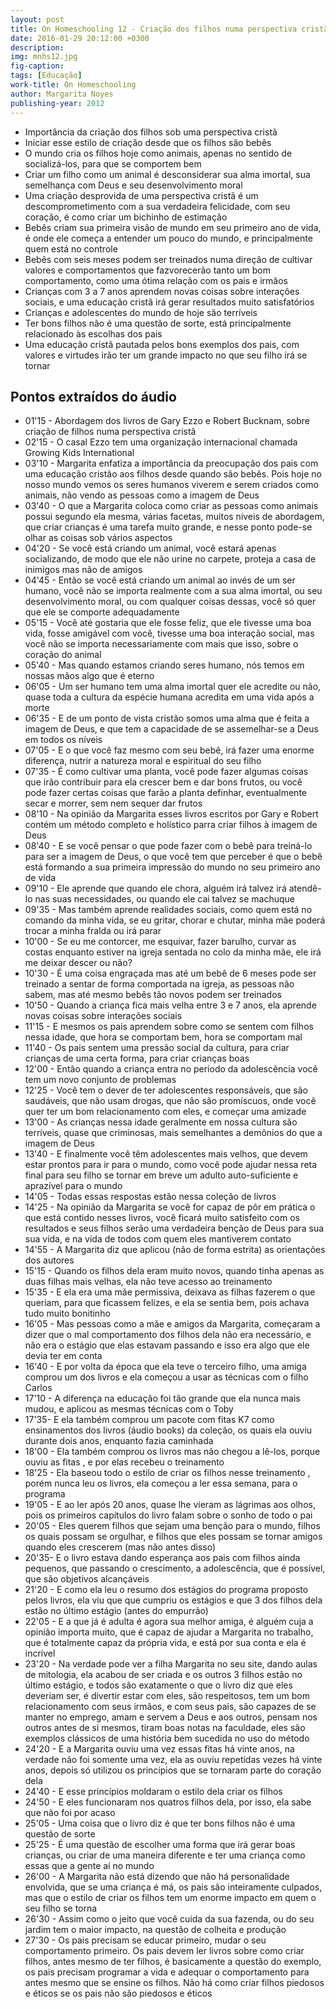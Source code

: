 ```yaml
---
layout: post
title: On Homeschooling 12 - Criação dos filhos numa perspectiva cristã
date: 2016-01-29 20:12:00 +0300
description: 
img: mnhs12.jpg
fig-caption: 
tags: [Educação]
work-title: On Homeschooling
author: Margarita Noyes
publishing-year: 2012
---
```


* Importância da criação dos filhos sob uma perspectiva cristã
* Iniciar esse estilo de criação desde que os filhos são bebês
* O mundo cria os filhos hoje como animais, apenas no sentido de socializá-los, para que se comportem bem
* Criar um filho como um animal é desconsiderar sua alma imortal, sua semelhança com Deus e seu desenvolvimento moral
* Uma criação desprovida de uma perspectiva cristã é um descomprometimento com a sua verdadeira felicidade, com seu coração, é como criar um bichinho de estimação
* Bebês criam sua primeira visão de mundo em seu primeiro ano de vida, é onde ele começa a entender um pouco do mundo, e principalmente quem está no controle
* Bebês com seis meses podem ser treinados numa direção de cultivar valores e comportamentos que fazvorecerão tanto um bom comportamento, como uma ótima relação com os pais e irmãos
* Crianças com 3 a 7 anos aprendem novas coisas sobre interações sociais, e uma educação cristã irá gerar resultados muito satisfatórios
* Crianças e adolescentes do mundo de hoje são terríveis
* Ter bons filhos não é uma questão de sorte, está principalmente relacionado às escolhas dos pais
* Uma educação cristã pautada pelos bons exemplos dos pais, com valores e virtudes irão ter um grande impacto no que seu filho irá se tornar

## Pontos extraídos do áudio

* 01'15 - Abordagem dos livros de Gary Ezzo e Robert Bucknam, sobre criação de filhos numa perspectiva cristã
* 02'15 - O casal Ezzo tem uma organização internacional chamada Growing Kids International
* 03'10 - Margarita enfatiza a importância da preocupação dos pais com uma educação cristão aos filhos desde quando são bebês. Pois hoje no nosso mundo vemos os seres humanos viverem e serem criados como animais, não vendo as pessoas como a imagem de Deus
* 03'40 - O que a Margarita coloca como criar as pessoas como animais possui segundo ela mesma, várias facetas, muitos níveis de abordagem, que criar crianças é uma tarefa muito grande, e nesse ponto pode-se olhar as coisas sob vários aspectos
* 04'20 - Se você está criando um animal, você estará apenas socializando, de modo que ele não urine no carpete, proteja a casa de inimigos mas não de amigos
* 04'45 - Então se você está criando um animal ao invés de um ser humano, você não se importa realmente com a sua alma imortal, ou seu desenvolvimento moral, ou com qualquer coisas dessas, você só quer que ele se comporte adequadamente
* 05'15 - Você até gostaria que ele fosse feliz, que ele tivesse uma boa vida, fosse amigável com você, tivesse uma boa interação social, mas você não se importa necessariamente com mais que isso, sobre o coração do animal
* 05'40 - Mas quando estamos criando seres humano, nós temos em nossas mãos algo que é eterno
* 06'05 - Um ser humano tem uma alma imortal quer ele acredite ou não, quase toda a cultura da espécie humana acredita em uma vida após a morte
* 06'35 - E de um ponto de vista cristão somos uma alma que é feita a imagem de Deus, e que tem a capacidade de se assemelhar-se a Deus em todos os níveis
* 07'05 - E o que você faz mesmo com seu bebê, irá fazer uma enorme diferença, nutrir a natureza moral e espiritual do seu filho
* 07'35 - É como cultivar uma planta, você pode fazer algumas coisas que irão contribuir para ela crescer bem e dar bons frutos, ou você pode fazer certas coisas que farão a planta definhar, eventualmente secar e morrer, sem nem sequer dar frutos
* 08'10 - Na opinião da Margarita esses livros escritos por Gary e Robert contém um método completo e holístico parra criar filhos à imagem de Deus
* 08'40 - E se você pensar o que pode fazer com o bebê para treiná-lo para ser a imagem de Deus, o que você tem que perceber é que o bebê está formando a sua primeira impressão do mundo no seu primeiro ano de vida
* 09'10 - Ele aprende que quando ele chora, alguém irá talvez irá atendê-lo nas suas necessidades, ou quando ele cai talvez se machuque
* 09'35 - Mas também aprende realidades sociais, como quem está no comando da minha vida, se eu gritar, chorar e chutar, minha mãe poderá trocar a minha fralda ou irá parar
* 10'00 - Se eu me contorcer, me esquivar, fazer barulho, curvar as costas enquanto estiver na igreja sentada no colo da minha mãe, ele irá me deixar descer ou não?
* 10'30 - É uma coisa engraçada mas até um bebê de 6 meses pode ser treinado a sentar de forma comportada na igreja, as pessoas não sabem, mas até mesmo bebês tão novos podem ser treinados
* 10'50 - Quando a criança fica mais velha entre 3 e 7 anos, ela aprende novas coisas sobre interações sociais
* 11'15 - E mesmos os pais aprendem sobre como se sentem com filhos nessa idade, que hora se comportam bem, hora se comportam mal
* 11'40 - Os pais sentem uma pressão social da cultura, para criar crianças de uma certa forma, para criar crianças boas
* 12'00 - Então quando a criança entra no período da adolescência você tem um novo conjunto de problemas
* 12'25 - Você tem o dever de ter adolescentes responsáveis, que são saudáveis, que não usam drogas, que não são promíscuos, onde você quer ter um bom relacionamento com eles, e começar uma amizade
* 13'00 - As crianças nessa idade geralmente em nossa cultura são terríveis, quase que criminosas, mais semelhantes a demônios do que a imagem de Deus
* 13'40 - E finalmente você têm adolescentes mais velhos, que devem estar prontos para ir para o mundo, como você pode ajudar nessa reta final para seu filho se tornar em breve um adulto auto-suficiente e aprazível para o mundo
* 14'05 - Todas essas respostas estão nessa coleção de livros
* 14'25 - Na opinião da Margarita se você for capaz de pôr em prática o que está contido nesses livros, você ficará muito satisfeito com os resultados e seus filhos serão uma verdadeira benção de Deus para sua sua vida, e na vida de todos com quem eles mantiverem contato
* 14'55 - A Margarita diz que aplicou (não de forma estrita) as orientações dos autores
* 15'15 - Quando os filhos dela eram muito novos, quando tinha apenas as duas filhas mais velhas, ela não teve acesso ao treinamento
* 15'35 - E ela era uma mãe permissiva, deixava as filhas fazerem o que queriam, para que ficassem felizes, e ela se sentia bem, pois achava tudo muito bonitinho
* 16'05 - Mas pessoas como a mãe e amigos da Margarita, começaram a dizer que o mal comportamento dos filhos dela não era necessário, e não era o estágio que elas estavam passando e isso era algo que ele devia ter em conta
* 16'40 - E por volta da época que ela teve o terceiro filho, uma amiga comprou um dos livros e ela começou a usar as técnicas com o filho Carlos
* 17'10 - A diferença na educação foi tão grande que ela nunca mais mudou, e aplicou as mesmas técnicas com o Toby
* 17'35- E ela também comprou um pacote com fitas K7 como ensinamentos dos livros (áudio books) da coleção, os quais ela ouviu durante dois anos, enquanto fazia caminhada
* 18'00 - Ela também comprou os livros mas não chegou a lê-los, porque ouviu as fitas , e por elas recebeu o treinamento
* 18'25 - Ela baseou todo o estilo de criar os filhos nesse treinamento , porém nunca leu os livros, ela começou a ler essa semana, para o programa
* 19'05 - E ao ler após 20 anos, quase lhe vieram as lágrimas aos olhos, pois os primeiros capítulos do livro falam sobre o sonho de todo o pai
* 20'05 - Eles querem filhos que sejam uma benção para o mundo, filhos os quais possam se orgulhar, e filhos que eles possam se tornar amigos quando eles crescerem (mas não antes disso)
* 20'35- E o livro estava dando esperança aos pais  com filhos ainda pequenos, que passando o crescimento, a adolescência, que é possível, que são objetivos alcançáveis
* 21'20 - E como ela leu o resumo dos estágios do programa proposto pelos livros, ela viu que  que cumpriu os estágios e que 3 dos filhos dela estão no último estágio (antes do empurrão)
* 22'05 - E a que já é adulta é agora sua melhor amiga, é alguém cuja a opinião importa muito, que é capaz de ajudar a Margarita no trabalho, que é totalmente capaz da própria vida, e está por sua conta e ela é incrível
* 23'20 - Na verdade pode ver a filha Margarita no seu site, dando aulas de mitologia, ela acabou de ser criada e os outros 3 filhos estão no último estágio, e todos são exatamente o que o livro diz que eles deveriam ser, é divertir estar com eles, são respeitosos, tem um bom relacionamento com seus irmãos, e com seus pais, são capazes de se manter no emprego, amam e servem a Deus e aos outros, pensam nos outros antes de si mesmos, tiram boas notas na faculdade, eles são exemplos clássicos de uma história bem sucedida no uso do método
* 24'20 - E a Margarita ouviu uma vez essas fitas há vinte anos, na verdade não foi somente uma vez, ela as ouviu repetidas vezes há vinte anos, depois só utilizou os princípios que se tornaram parte do coração dela
* 24'40 - E esse princípios moldaram o estilo dela criar os filhos 
* 24'50 - E eles funcionaram nos quatros filhos dela, por isso, ela sabe que não foi por acaso
* 25'05 - Uma coisa que o livro diz é que ter bons filhos não é uma questão de sorte
* 25'25 - É uma questão de escolher uma forma que irá gerar boas crianças, ou criar de uma maneira diferente e ter uma criança como essas que a gente aí no mundo
* 26'00 - A Margarita não está dizendo que não há personalidade envolvida, que se uma criança é má, os pais são inteiramente culpados, mas que o estilo de criar os filhos tem um enorme impacto em quem o seu filho se torna
* 26'30 - Assim como o jeito que você cuida da sua fazenda, ou do seu jardim tem o maior impacto, na questão de colheita e produção
* 27'30 - Os pais precisam se educar primeiro, mudar o seu comportamento primeiro. Os pais devem ler livros sobre como criar filhos, antes mesmo de ter filhos, é basicamente a questão do exemplo, os pais precisam programar a vida e adequar o comportamento para antes mesmo que se ensine os filhos. Não há como criar filhos piedosos e éticos se os pais não são piedosos e éticos
